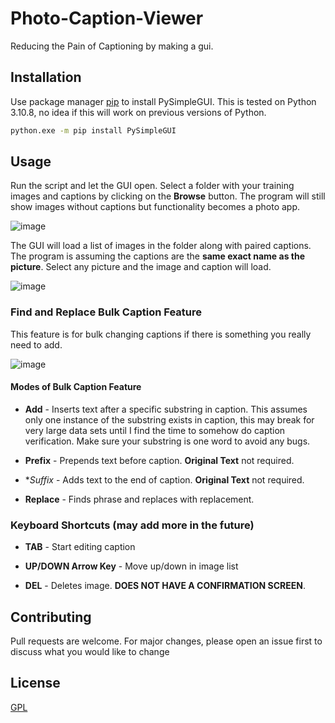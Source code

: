 # Photo-Caption-Viewer
Reducing the Pain of Captioning by making a gui.

## Installation

Use package manager [pip](https://pip.pypa.io/en/stable/) to install PySimpleGUI.  This is tested on Python 3.10.8, no idea if this will work on previous versions of Python.

```bash
python.exe -m pip install PySimpleGUI
```

## Usage
Run the script and let the GUI open.
Select a folder with your training images and captions by clicking on the **Browse** button.  The program will still show images without captions but functionality becomes a photo app.

![image](https://user-images.githubusercontent.com/48573359/211654614-970fd97f-181d-4973-9ebd-7b03032ad594.png)

The GUI will load a list of images in the folder along with paired captions.  The program is assuming the captions are the **same exact name as the picture**. Select any picture and the image and caption will load.

![image](https://user-images.githubusercontent.com/48573359/211655290-b330af4f-c0a3-491c-a798-48dc46ce46bb.png)

### Find and Replace Bulk Caption Feature
This feature is for bulk changing captions if there is something you really need to add.  

![image](https://user-images.githubusercontent.com/48573359/211656649-1a1ac585-ca66-4312-a81d-299669642687.png)

#### Modes of Bulk Caption Feature
- **Add** - Inserts text after a specific substring in caption. This assumes only one instance of the substring exists in caption, this may break for very large data sets until I find the time to somehow do caption verification.  Make sure your substring is one word to avoid any bugs.

- **Prefix** - Prepends text before caption.  **Original Text** not required.

- **Suffix* - Adds text to the end of caption. **Original Text** not required.

- **Replace** - Finds phrase and replaces with replacement.

### Keyboard Shortcuts (may add more in the future)
- **TAB** - Start editing caption

- **UP/DOWN Arrow Key** - Move up/down in image list

- **DEL** - Deletes image. **DOES NOT HAVE A CONFIRMATION SCREEN**.




## Contributing

Pull requests are welcome. For major changes, please open an issue first
to discuss what you would like to change

## License

[GPL](https://choosealicense.com/licenses/gpl-3.0/)
